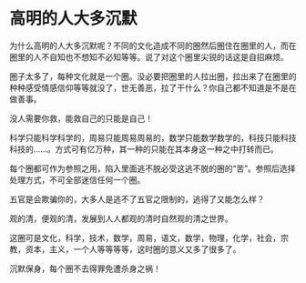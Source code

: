 # 高明的人大多沉默

为什么高明的人大多沉默呢？不同的文化造成不同的圈然后圈住在圈里的人，而在圈里的人不自知也不想知不必知等等。说了对这个圈里尖锐的话这是自招麻烦。

圈子太多了，每种文化就是一个圈。没必要把圈里的人拉出圈，拉出来了在圈里的种种感受情感信仰等等就没了，世无善恶，拉了干什么？你自己都不知道是不是在做善事。

没人需要你救，能救自己的只能是自己！

科学只能科学科学的，周易只能周易周易的，数学只能数学数学的，科技只能科技科技的......。方式可有亿万种，其一种的只能在其本身这一种之中打转而已。

每个圈都可作为参照之用，陷入里面逃不脱必受这逃不脱的圈的“苦”。参照后选择处理方式，不可全部迷信任何一个圈。

五官是会欺骗你的，大多人是逃不了五官之限制的，逃得了又能怎么样？

观的清，便观的清，发展到人人都观的清时自然观的清之世界。

这圈可是文化，科学，技术，数学，周易，语文，数学，物理，化学，社会，宗教，资本，主义，一个人等等等等，这时圈的意义又多了很多了。

沉默保身，每个圈不去得罪免遭杀身之祸！
